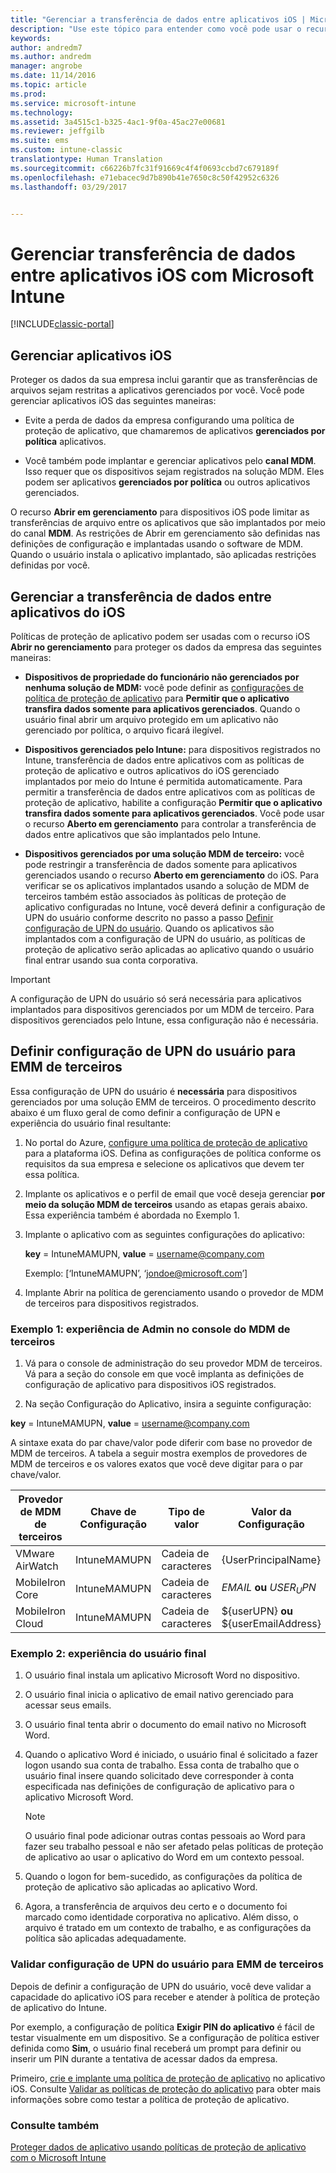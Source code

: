 ```yaml
---
title: "Gerenciar a transferência de dados entre aplicativos iOS | Microsoft Docs"
description: "Use este tópico para entender como você pode usar o recurso Open in do iOS e as políticas de gerenciamento de aplicativo móvel para gerenciar transferências de dados entre aplicativos."
keywords: 
author: andredm7
ms.author: andredm
manager: angrobe
ms.date: 11/14/2016
ms.topic: article
ms.prod: 
ms.service: microsoft-intune
ms.technology: 
ms.assetid: 3a4515c1-b325-4ac1-9f0a-45ac27e00681
ms.reviewer: jeffgilb
ms.suite: ems
ms.custom: intune-classic
translationtype: Human Translation
ms.sourcegitcommit: c66226b7fc31f91669c4f4f0693ccbd7c679189f
ms.openlocfilehash: e71ebacec9d7b890b41e7650c8c50f42952c6326
ms.lasthandoff: 03/29/2017


---
```


# <a name="manage-data-transfer-between-ios-apps-with-microsoft-intune"></a>Gerenciar transferência de dados entre aplicativos iOS com Microsoft Intune

[!INCLUDE[classic-portal](../includes/classic-portal.md)]

## <a name="manage-ios-apps"></a>Gerenciar aplicativos iOS
Proteger os dados da sua empresa inclui garantir que as transferências de arquivos sejam restritas a aplicativos gerenciados por você.  Você pode gerenciar aplicativos iOS das seguintes maneiras:

-   Evite a perda de dados da empresa configurando uma política de proteção de aplicativo, que chamaremos de aplicativos **gerenciados por política** aplicativos.

-   Você também pode implantar e gerenciar aplicativos pelo **canal MDM**.  Isso requer que os dispositivos sejam registrados na solução MDM. Eles podem ser aplicativos **gerenciados por política** ou outros aplicativos gerenciados.

O recurso **Abrir em gerenciamento** para dispositivos iOS pode limitar as transferências de arquivo entre os aplicativos que são implantados por meio do canal **MDM**. As restrições de Abrir em gerenciamento são definidas nas definições de configuração e implantadas usando o software de MDM.  Quando o usuário instala o aplicativo implantado, são aplicadas restrições definidas por você.

##  <a name="manage-data-transfer-between-ios-apps"></a>Gerenciar a transferência de dados entre aplicativos do iOS
Políticas de proteção de aplicativo podem ser usadas com o recurso iOS **Abrir no gerenciamento** para proteger os dados da empresa das seguintes maneiras:

-   **Dispositivos de propriedade do funcionário não gerenciados por nenhuma solução de MDM:** você pode definir as [configurações de política de proteção de aplicativo](create-and-deploy-mobile-app-management-policies-with-microsoft-intune.md) para **Permitir que o aplicativo transfira dados somente para aplicativos gerenciados**. Quando o usuário final abrir um arquivo protegido em um aplicativo não gerenciado por política, o arquivo ficará ilegível.

-   **Dispositivos gerenciados pelo Intune:** para dispositivos registrados no Intune, transferência de dados entre aplicativos com as políticas de proteção de aplicativo e outros aplicativos do iOS gerenciado implantados por meio do Intune é permitida automaticamente. Para permitir a transferência de dados entre aplicativos com as políticas de proteção de aplicativo, habilite a configuração **Permitir que o aplicativo transfira dados somente para aplicativos gerenciados**. Você pode usar o recurso **Aberto em gerenciamento** para controlar a transferência de dados entre aplicativos que são implantados pelo Intune.   

-   **Dispositivos gerenciados por uma solução MDM de terceiro:** você pode restringir a transferência de dados somente para aplicativos gerenciados usando o recurso **Aberto em gerenciamento** do iOS.
Para verificar se os aplicativos implantados usando a solução de MDM de terceiros também estão associados às políticas de proteção de aplicativo configuradas no Intune, você deverá definir a configuração de UPN do usuário conforme descrito no passo a passo [Definir configuração de UPN do usuário](#configure-user-upn-setting-for-third-party-emm).  Quando os aplicativos são implantados com a configuração de UPN do usuário, as políticas de proteção de aplicativo serão aplicadas ao aplicativo quando o usuário final entrar usando sua conta corporativa.

> [!IMPORTANT]
> A configuração de UPN do usuário só será necessária para aplicativos implantados para dispositivos gerenciados por um MDM de terceiro.  Para dispositivos gerenciados pelo Intune, essa configuração não é necessária.

## <a name="configure-user-upn-setting-for-third-party-emm"></a>Definir configuração de UPN do usuário para EMM de terceiros
Essa configuração de UPN do usuário é **necessária** para dispositivos gerenciados por uma solução EMM de terceiros. O procedimento descrito abaixo é um fluxo geral de como definir a configuração de UPN e experiência do usuário final resultante:


1.  No portal do Azure, [configure uma política de proteção de aplicativo](create-and-deploy-mobile-app-management-policies-with-microsoft-intune.md) para a plataforma iOS. Defina as configurações de política conforme os requisitos da sua empresa e selecione os aplicativos que devem ter essa política.

2.  Implante os aplicativos e o perfil de email que você deseja gerenciar **por meio da solução MDM de terceiros** usando as etapas gerais abaixo. Essa experiência também é abordada no Exemplo 1.

  1.  Implante o aplicativo com as seguintes configurações do aplicativo:

      **key** = IntuneMAMUPN,  **value** = <username@company.com>

      Exemplo: [‘IntuneMAMUPN’, ‘jondoe@microsoft.com’]

  2.  Implante Abrir na política de gerenciamento usando o provedor de MDM de terceiros para dispositivos registrados.


### <a name="example-1-admin-experience-in-third-party-mdm-console"></a>Exemplo 1: experiência de Admin no console do MDM de terceiros

1. Vá para o console de administração do seu provedor MDM de terceiros. Vá para a seção do console em que você implanta as definições de configuração de aplicativo para dispositivos iOS registrados.

2. Na seção Configuração do Aplicativo, insira a seguinte configuração:

  **key** = IntuneMAMUPN,  **value** = <username@company.com>

  A sintaxe exata do par chave/valor pode diferir com base no provedor de MDM de terceiros. A tabela a seguir mostra exemplos de provedores de MDM de terceiros e os valores exatos que você deve digitar para o par chave/valor.

|Provedor de MDM de terceiros| Chave de Configuração | Tipo de valor | Valor da Configuração|
| ------- | ---- | ---- | ---- |
| VMware AirWatch | IntuneMAMUPN | Cadeia de caracteres | {UserPrincipalName}|
| MobileIron Core | IntuneMAMUPN | Cadeia de caracteres | $EMAIL$ **ou** $USER_UPN$ |
| MobileIron Cloud | IntuneMAMUPN | Cadeia de caracteres | ${userUPN} **ou** ${userEmailAddress} |

### <a name="example-2-end-user-experience"></a>Exemplo 2: experiência do usuário final

1.  O usuário final instala um aplicativo Microsoft Word no dispositivo.

2.  O usuário final inicia o aplicativo de email nativo gerenciado para acessar seus emails.

3.  O usuário final tenta abrir o documento do email nativo no Microsoft Word.

4.  Quando o aplicativo Word é iniciado, o usuário final é solicitado a fazer logon usando sua conta de trabalho.  Essa conta de trabalho que o usuário final insere quando solicitado deve corresponder à conta especificada nas definições de configuração de aplicativo para o aplicativo Microsoft Word.

    > [!NOTE]
    > O usuário final pode adicionar outras contas pessoais ao Word para fazer seu trabalho pessoal e não ser afetado pelas políticas de proteção de aplicativo ao usar o aplicativo do Word em um contexto pessoal.

5.  Quando o logon for bem-sucedido, as configurações da política de proteção de aplicativo são aplicadas ao aplicativo Word.

6.  Agora, a transferência de arquivos deu certo e o documento foi marcado como identidade corporativa no aplicativo. Além disso, o arquivo é tratado em um contexto de trabalho, e as configurações da política são aplicadas adequadamente.

### <a name="validate-user-upn-setting-for-third-party-emm"></a>Validar configuração de UPN do usuário para EMM de terceiros

Depois de definir a configuração de UPN do usuário, você deve validar a capacidade do aplicativo iOS para receber e atender à política de proteção de aplicativo do Intune.

Por exemplo, a configuração de política **Exigir PIN do aplicativo** é fácil de testar visualmente em um dispositivo. Se a configuração de política estiver definida como **Sim**, o usuário final receberá um prompt para definir ou inserir um PIN durante a tentativa de acessar dados da empresa.

Primeiro, [crie e implante uma política de proteção de aplicativo](create-and-deploy-mobile-app-management-policies-with-microsoft-intune.md) no aplicativo iOS. Consulte [Validar as políticas de proteção do aplicativo](validate-mobile-application-management.md) para obter mais informações sobre como testar a política de proteção de aplicativo.



### <a name="see-also"></a>Consulte também
[Proteger dados de aplicativo usando políticas de proteção de aplicativo com o Microsoft Intune](protect-app-data-using-mobile-app-management-policies-with-microsoft-intune.md)

